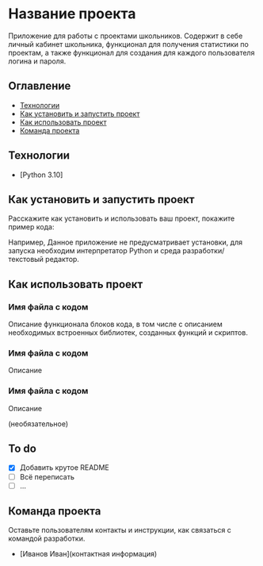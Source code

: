 # Название проекта
Приложение для работы с проектами школьников.
Содержит в себе личный кабинет школьника, функционал для получения статистики по проектам, а также функционал для создания для каждого пользователя логина и пароля.

## Оглавление
- [Технологии](#технологии)
- [Как установить и запустить проект](#как-установить-и-запустить-проект)
- [Как использовать проект](#как-использовать-проект)
- [Команда проекта](#команда-проекта)

## Технологии
- [Python 3.10]


## Как установить и запустить проект
Расскажите как установить и использовать ваш проект, покажите пример кода:

Например,
Данное приложение не предусматривает установки, для запуска необходим интерпретатор Python и среда разработки/текстовый редактор.

## Как использовать проект

### Имя файла с кодом
Описание функционала блоков кода, в том числе с описанием необходимых встроенных библиотек, созданных функций и скриптов.


### Имя файла с кодом
Описание

### Имя файла с кодом
Описание

(необязательное)
## To do
- [x] Добавить крутое README
- [ ] Всё переписать
- [ ] ...

## Команда проекта
Оставьте пользователям контакты и инструкции, как связаться с командой разработки.

- [Иванов Иван](контактная информация) 

